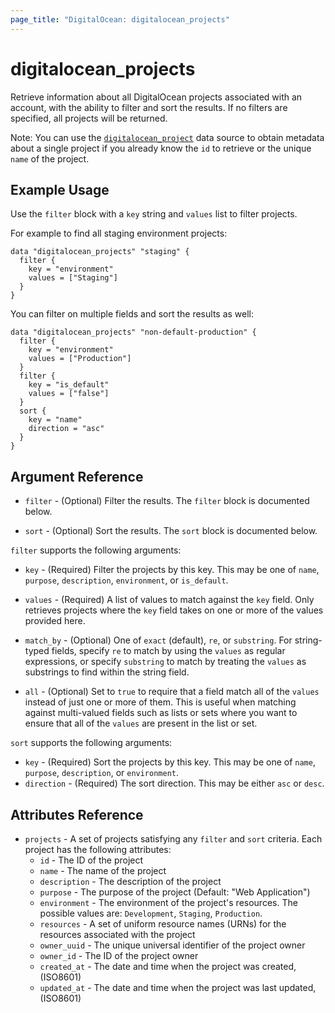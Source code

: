 ```yaml
---
page_title: "DigitalOcean: digitalocean_projects"
---
```


# digitalocean_projects

Retrieve information about all DigitalOcean projects associated with an account, with
the ability to filter and sort the results. If no filters are specified, all projects
will be returned.

Note: You can use the [`digitalocean_project`](project) data source to
obtain metadata about a single project if you already know the `id` to retrieve or the unique
`name` of the project.

## Example Usage

Use the `filter` block with a `key` string and `values` list to filter projects.

For example to find all staging environment projects:

```hcl
data "digitalocean_projects" "staging" {
  filter {
    key = "environment"
    values = ["Staging"]
  }
} 
```

You can filter on multiple fields and sort the results as well:

```hcl
data "digitalocean_projects" "non-default-production" {
  filter {
    key = "environment"
    values = ["Production"]
  }
  filter {
    key = "is_default"
    values = ["false"]
  }
  sort {
    key = "name"
    direction = "asc"
  }
}
```

## Argument Reference

* `filter` - (Optional) Filter the results.
  The `filter` block is documented below.

* `sort` - (Optional) Sort the results.
  The `sort` block is documented below.

`filter` supports the following arguments:

* `key` - (Required) Filter the projects by this key. This may be one of `name`,
  `purpose`, `description`, `environment`, or `is_default`.
  
* `values` - (Required) A list of values to match against the `key` field. Only retrieves projects
  where the `key` field takes on one or more of the values provided here.

* `match_by` - (Optional) One of `exact` (default), `re`, or `substring`. For string-typed fields, specify `re` to
  match by using the `values` as regular expressions, or specify `substring` to match by treating the `values` as
  substrings to find within the string field.
  
* `all` - (Optional) Set to `true` to require that a field match all of the `values` instead of just one or more of
  them. This is useful when matching against multi-valued fields such as lists or sets where you want to ensure
  that all of the `values` are present in the list or set.

`sort` supports the following arguments:

* `key` - (Required) Sort the projects by this key. This may be one of `name`,
  `purpose`, `description`, or `environment`.
* `direction` - (Required) The sort direction. This may be either `asc` or `desc`.

## Attributes Reference

* `projects` - A set of projects satisfying any `filter` and `sort` criteria. Each project has
  the following attributes:  
  - `id` - The ID of the project
  - `name` - The name of the project
  - `description` - The description of the project
  - `purpose` -  The purpose of the project (Default: "Web Application")
  - `environment` - The environment of the project's resources. The possible values are: `Development`, `Staging`, `Production`.
  - `resources` - A set of uniform resource names (URNs) for the resources associated with the project
  - `owner_uuid` - The unique universal identifier of the project owner
  - `owner_id` - The ID of the project owner
  - `created_at` - The date and time when the project was created, (ISO8601)
  - `updated_at` - The date and time when the project was last updated, (ISO8601)
